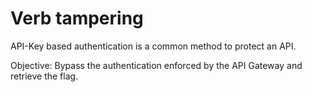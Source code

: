 # Verb tampering

API-Key based authentication is a common method to protect an API.

Objective: Bypass the authentication enforced by the API Gateway and retrieve the flag.